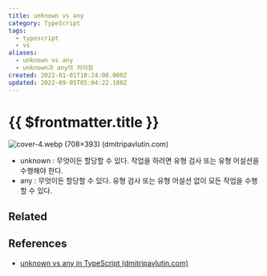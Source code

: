 ```yaml
---
title: unknown vs any
category: TypeScript
tags:
  - typescript
  - vs
aliases:
  - unknown vs any
  - unknown과 any의 차이점
created: 2022-01-01T10:24:00.000Z
updated: 2022-09-05T05:04:22.180Z
---
```


# {{ $frontmatter.title }}

![cover-4.webp (708×393) (dmitripavlutin.com)](https://dmitripavlutin.com/static/24fcc5c7e3aaac688fe7ea5ef1ccdc20/aaf91/cover-4.webp)

- unknown : 무엇이든 할당할 수 있다. 작업을 하려면 유형 검사 또는 유형 어설션을 수행해야 한다.
- any : 무엇이든 할당할 수 있다. 유형 검사 또는 유형 어설션 없이 모든 작업을 수행할 수 있다.

## Related

## References

- [unknown vs any in TypeScript (dmitripavlutin.com)](https://dmitripavlutin.com/typescript-unknown-vs-any/)
